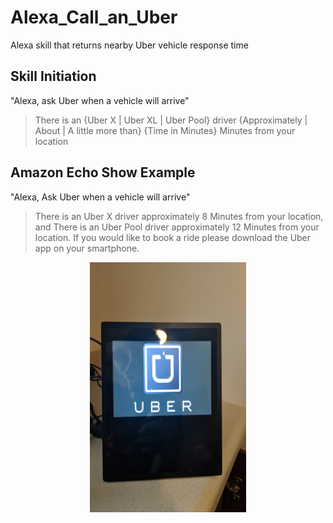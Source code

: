 # Alexa_Call_an_Uber
Alexa skill that returns nearby Uber vehicle response time

## Skill Initiation

"Alexa, ask Uber when a vehicle will arrive"

> There is an {Uber X | Uber XL | Uber Pool} driver {Approximately | About | A little more than} {Time in Minutes} Minutes from your location

## Amazon Echo Show Example

"Alexa, Ask Uber when a vehicle will arrive"

> There is an Uber X driver approximately 8 Minutes from your location, and
> There is an Uber Pool driver approximately 12 Minutes from your location.
> If you would like to book a ride please download the Uber app on your smartphone.

<p align="center">
  <img height="400px" width="250px" src="static/image.jpg"/>
</p>
